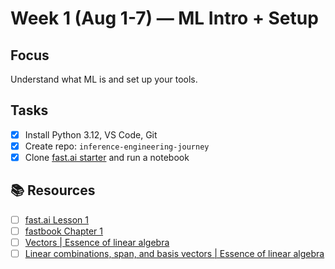 # Week 1 (Aug 1-7) — ML Intro + Setup

## Focus

Understand what ML is and set up your tools.

## Tasks

- [x] Install Python 3.12, VS Code, Git
- [x] Create repo: `inference-engineering-journey`
- [x] Clone [fast.ai starter](https://github.com/fastai/fastbook) and run a notebook

## 📚 Resources

- [ ] [fast.ai Lesson 1](https://course.fast.ai/Lessons/lesson1.html)
- [ ] [fastbook Chapter 1](https://github.com/fastai/fastbook)
- [ ] [Vectors | Essence of linear algebra](https://youtu.be/fNk_zzaMoSs?si=0HMoY53t47wSQvep)
- [ ] [Linear combinations, span, and basis vectors | Essence of linear algebra](https://youtu.be/k7RM-ot2NWY?si=ZFtZVgL7laL7h30R)
